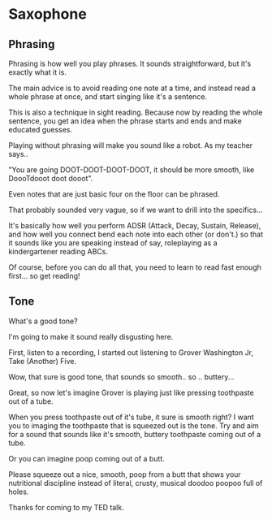 # Saxophone


## Phrasing
Phrasing is how well you play phrases. It sounds straightforward, but it's exactly what it is. 

The main advice is to avoid reading one note at a time, and instead read a whole phrase at once, and start singing like it's a sentence.

This is also a technique in sight reading. Because now by reading the whole sentence, you get an idea when the phrase starts and ends and make educated guesses.

Playing without phrasing will make you sound like a robot. As my teacher says..

"You are going DOOT-DOOT-DOOT-DOOT, it should be more smooth, like DoooTdooot doot dooot".

Even notes that are just basic four on the floor can be phrased. 

That probably sounded very vague, so if we want to drill into the specifics...

It's basically how well you perform ADSR (Attack, Decay, Sustain, Release), and how well you connect bend each note into each other (or don't.) so that it sounds like you are speaking instead of say, roleplaying as a kindergartener reading ABCs.

Of course, before you can do all that, you need to learn to read fast enough first... so get reading!

## Tone
What's a good tone? 

I'm going to make it sound really disgusting here.

First, listen to a recording, I started out listening to Grover Washington Jr, Take (Another) Five.

Wow, that sure is good tone, that sounds so smooth.. so .. buttery...

Great, so now let's imagine Grover is playing just like pressing toothpaste out of a tube.

When you press toothpaste out of it's tube, it sure is smooth right? I want you to imaging the toothpaste that is squeezed out is the tone. Try and aim  for a sound that sounds like it's smooth, buttery toothpaste coming out of a tube.

Or you can imagine poop coming out of a butt.

Please squeeze out a nice, smooth, poop from a butt that shows your nutritional discipline instead of literal, crusty, musical doodoo poopoo full of holes.

Thanks for coming to my TED talk.
